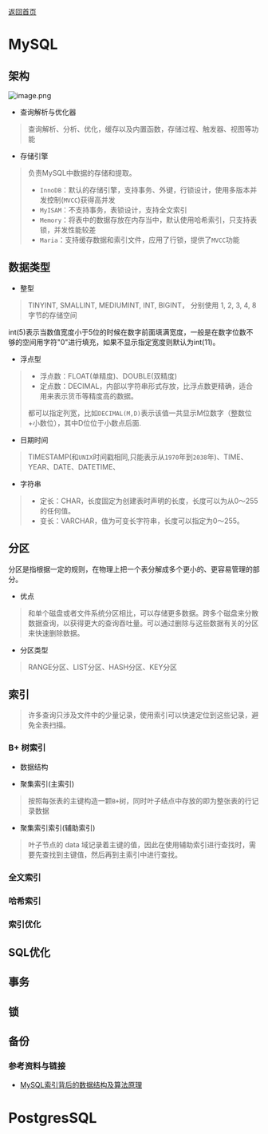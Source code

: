<p> <a href="../README.md">返回首页</a></p>

# MySQL
## 架构
![image.png](https://i.bmp.ovh/imgs/2021/09/d3ca5f9a109ba68e.png)
- 查询解析与优化器
> 查询解析、分析、优化，缓存以及内置函数，存储过程、触发器、视图等功能
- 存储引擎
> 负责MySQL中数据的存储和提取。
> - `InnoDB`：默认的存储引擎，支持事务、外键，行锁设计，使用多版本并发控制(`MVCC`)获得高并发
> - `MyISAM`：不支持事务，表锁设计，支持全文索引
> - `Memory`：将表中的数据存放在内存当中，默认使用哈希索引，只支持表锁，并发性能较差
> - `Maria`：支持缓存数据和索引文件，应用了行锁，提供了`MVCC`功能
## 数据类型
- 整型
> TINYINT, SMALLINT, MEDIUMINT, INT, BIGINT， 分别使用 1, 2, 3, 4, 8 字节的存储空间

int(5)表示当数值宽度小于5位的时候在数字前面填满宽度，一般是在数字位数不够的空间用字符"0"进行填充，如果不显示指定宽度则默认为int(11)。
- 浮点型
> - 浮点数：FLOAT(单精度)、DOUBLE(双精度)
> - 定点数：DECIMAL，内部以字符串形式存放，比浮点数更精确，适合用来表示货币等精度高的数据。
> 
> 都可以指定列宽，比如`DECIMAL(M,D)`表示该值一共显示M位数字（整数位+小数位），其中D位位于小数点后面.
- 日期时间
> TIMESTAMP(和`UNIX`时间戳相同,只能表示从`1970`年到`2038`年)、TIME、YEAR、DATE、DATETIME、
- 字符串
> - 定长：CHAR，长度固定为创建表时声明的长度，长度可以为从0～255的任何值。
> - 变长：VARCHAR，值为可变长字符串，长度可以指定为0～255。
## 分区
分区是指根据一定的规则，在物理上把一个表分解成多个更小的、更容易管理的部分。
- 优点
> 和单个磁盘或者文件系统分区相比，可以存储更多数据。跨多个磁盘来分散数据查询，以获得更大的查询吞吐量。可以通过删除与这些数据有关的分区来快速删除数据。
- 分区类型
> RANGE分区、LIST分区、HASH分区、KEY分区
## 索引
> 许多查询只涉及文件中的少量记录，使用索引可以快速定位到这些记录，避免全表扫描。
### B+ 树索引
- 数据结构

- 聚集索引(主索引)
> 按照每张表的主键构造一颗`B+`树，同时叶子结点中存放的即为整张表的行记录数据
- 聚集索引索引(辅助索引)
> 叶子节点的 data 域记录着主键的值，因此在使用辅助索引进行查找时，需要先查找到主键值，然后再到主索引中进行查找。
### 全文索引

### 哈希索引

### 索引优化

## SQL优化

## 事务

## 锁

## 备份 

### 参考资料与链接
- <a href="http://blog.codinglabs.org/articles/theory-of-mysql-index.html">MySQL索引背后的数据结构及算法原理</a>  

# PostgresSQL